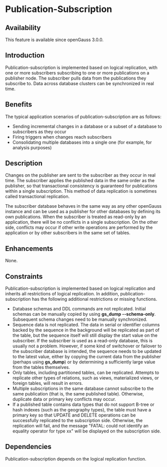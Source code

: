 # Publication-Subscription<a name="EN-US_TOPIC_0000001220693680"></a>

## Availability<a name="section1076382216287"></a>

This feature is available since openGauss 3.0.0.

## Introduction<a name="section732915401281"></a>

Publication-subscription is implemented based on logical replication, with one or more subscribers subscribing to one or more publications on a publisher node. The subscriber pulls data from the publications they subscribe to. Data across database clusters can be synchronized in real time.

## Benefits<a name="section103921852122817"></a>

The typical application scenarios of publication-subscription are as follows:

-   Sending incremental changes in a database or a subset of a database to subscribers as they occur
-   Firing triggers when changes reach subscribers
-   Consolidating multiple databases into a single one \(for example, for analysis purposes\)

## Description<a name="section811017719290"></a>

Changes on the publisher are sent to the subscriber as they occur in real time. The subscriber applies the published data in the same order as the publisher, so that transactional consistency is guaranteed for publications within a single subscription. This method of data replication is sometimes called transactional replication.

The subscriber database behaves in the same way as any other openGauss instance and can be used as a publisher for other databases by defining its own publications. When the subscriber is treated as read-only by an application, there will be no conflicts in a single subscription. On the other side, conflicts may occur if other write operations are performed by the application or by other subscribers in the same set of tables.

## Enhancements<a name="section1359382119297"></a>

None.

## Constraints<a name="section13355203802911"></a>

Publication-subscription is implemented based on logical replication and inherits all restrictions of logical replication. In addition, publication-subscription has the following additional restrictions or missing functions.

-   Database schemas and DDL commands are not replicated. Initial schemas can be manually copied by using  **gs\_dump --schema-only**. Subsequent schema changes need to be manually synchronized.
-   Sequence data is not replicated. The data in serial or identifier columns backed by the sequence in the background will be replicated as part of the table, but the sequence itself will still display the start value on the subscriber. If the subscriber is used as a read-only database, this is usually not a problem. However, if some kind of switchover or failover to the subscriber database is intended, the sequence needs to be updated to the latest value, either by copying the current data from the publisher \(perhaps using  **gs\_dump**\) or by determining a sufficiently large value from the tables themselves.
-   Only tables, including partitioned tables, can be replicated. Attempts to replicate other types of relations, such as views, materialized views, or foreign tables, will result in errors.
-   Multiple subscriptions in the same database cannot subscribe to the same publication \(that is, the same published table\). Otherwise, duplicate data or primary key conflicts may occur.
-   If a published table contains data types that do not support B-tree or hash indexes \(such as the geography types\), the table must have a primary key so that UPDATE and DELETE operations can be successfully replicated to the subscription side. Otherwise, the replication will fail, and the message "FATAL: could not identify an equality operator for type xx" will be displayed on the subscription side.

## Dependencies<a name="section101449415302"></a>

Publication-subscription depends on the logical replication function.
